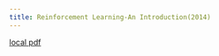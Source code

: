 ```yaml
---
title: Reinforcement Learning-An Introduction(2014)
---
```


[local pdf](../../../pdfs/2014-Reinforcement%20Learning-An%20Introduction.pdf)